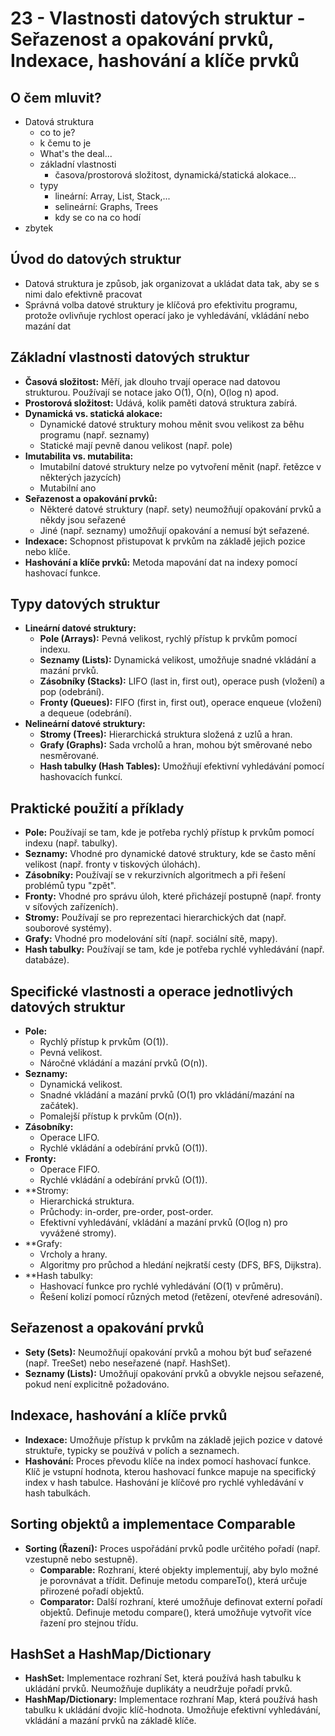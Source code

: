 # 23 - Vlastnosti datových struktur - Seřazenost a opakování prvků, Indexace, hashování a klíče prvků

## O čem mluvit?
- Datová struktura
	- co to je?
	- k čemu to je
	- What's the deal...
	- základní vlastnosti
		- časova/prostorová složitost, dynamická/statická alokace...
	- typy
		- lineární: Array, List, Stack,...
		- selineární: Graphs, Trees
		- kdy se co na co hodí
- zbytek
## Úvod do datových struktur

- Datová struktura je způsob, jak organizovat a ukládat data tak, aby se s nimi dalo efektivně pracovat
- Správná volba datové struktury je klíčová pro efektivitu programu, protože ovlivňuje rychlost operací jako je vyhledávání, vkládání nebo mazání dat
## Základní vlastnosti datových struktur

- **Časová složitost:** Měří, jak dlouho trvají operace nad datovou strukturou. Používají se notace jako O(1), O(n), O(log n) apod.
- **Prostorová složitost:** Udává, kolik paměti datová struktura zabírá.
- **Dynamická vs. statická alokace:** 
	- Dynamické datové struktury mohou měnit svou velikost za běhu programu (např. seznamy) 
	- Statické mají pevně danou velikost (např. pole)
- **Imutabilita vs. mutabilita:** 
	- Imutabilní datové struktury nelze po vytvoření měnit (např. řetězce v některých jazycích)
	- Mutabilní ano
- **Seřazenost a opakování prvků:** 
	- Některé datové struktury (např. sety) neumožňují opakování prvků a někdy jsou seřazené
	- Jiné (např. seznamy) umožňují opakování a nemusí být seřazené.
- **Indexace:** Schopnost přistupovat k prvkům na základě jejich pozice nebo klíče.
- **Hashování a klíče prvků:** Metoda mapování dat na indexy pomocí hashovací funkce.

## Typy datových struktur

- **Lineární datové struktury:**
    - **Pole (Arrays):** Pevná velikost, rychlý přístup k prvkům pomocí indexu.
    - **Seznamy (Lists):** Dynamická velikost, umožňuje snadné vkládání a mazání prvků.
    - **Zásobníky (Stacks):** LIFO (last in, first out), operace push (vložení) a pop (odebrání).
    - **Fronty (Queues):** FIFO (first in, first out), operace enqueue (vložení) a dequeue (odebrání).
- **Nelineární datové struktury:**
    - **Stromy (Trees):** Hierarchická struktura složená z uzlů a hran.
    - **Grafy (Graphs):** Sada vrcholů a hran, mohou být směrované nebo nesměrované.
    - **Hash tabulky (Hash Tables):** Umožňují efektivní vyhledávání pomocí hashovacích funkcí.
## Praktické použití a příklady

- **Pole:** Používají se tam, kde je potřeba rychlý přístup k prvkům pomocí indexu (např. tabulky).
- **Seznamy:** Vhodné pro dynamické datové struktury, kde se často mění velikost (např. fronty v tiskových úlohách).
- **Zásobníky:** Používají se v rekurzivních algoritmech a při řešení problémů typu "zpět".
- **Fronty:** Vhodné pro správu úloh, které přicházejí postupně (např. fronty v síťových zařízeních).
- **Stromy:** Používají se pro reprezentaci hierarchických dat (např. souborové systémy).
- **Grafy:** Vhodné pro modelování sítí (např. sociální sítě, mapy).
- **Hash tabulky:** Používají se tam, kde je potřeba rychlé vyhledávání (např. databáze).
## Specifické vlastnosti a operace jednotlivých datových struktur

- **Pole:**
    - Rychlý přístup k prvkům (O(1)).
    - Pevná velikost.
    - Náročné vkládání a mazání prvků (O(n)).
- **Seznamy:**
    - Dynamická velikost.
    - Snadné vkládání a mazání prvků (O(1) pro vkládání/mazání na začátek).
    - Pomalejší přístup k prvkům (O(n)).
- **Zásobníky:**
    - Operace LIFO.
    - Rychlé vkládání a odebírání prvků (O(1)).
- **Fronty:**
    - Operace FIFO.
    - Rychlé vkládání a odebírání prvků (O(1)).
- **Stromy:
    - Hierarchická struktura.
    - Průchody: in-order, pre-order, post-order.
    - Efektivní vyhledávání, vkládání a mazání prvků (O(log n) pro vyvážené stromy).
- **Grafy:
    - Vrcholy a hrany.
    - Algoritmy pro průchod a hledání nejkratší cesty (DFS, BFS, Dijkstra).
- **Hash tabulky:
    - Hashovací funkce pro rychlé vyhledávání (O(1) v průměru).
    - Řešení kolizí pomocí různých metod (řetězení, otevřené adresování).

## Seřazenost a opakování prvků

- **Sety (Sets):** Neumožňují opakování prvků a mohou být buď seřazené (např. TreeSet) nebo neseřazené (např. HashSet).
- **Seznamy (Lists):** Umožňují opakování prvků a obvykle nejsou seřazené, pokud není explicitně požadováno.

## Indexace, hashování a klíče prvků

- **Indexace:** Umožňuje přístup k prvkům na základě jejich pozice v datové struktuře, typicky se používá v polích a seznamech.
- **Hashování:** Proces převodu klíče na index pomocí hashovací funkce. Klíč je vstupní hodnota, kterou hashovací funkce mapuje na specifický index v hash tabulce. Hashování je klíčové pro rychlé vyhledávání v hash tabulkách.

## Sorting objektů a implementace Comparable

- **Sorting (Řazení):** Proces uspořádání prvků podle určitého pořadí (např. vzestupně nebo sestupně).
    - **Comparable:** Rozhraní, které objekty implementují, aby bylo možné je porovnávat a třídit. Definuje metodu compareTo(), která určuje přirozené pořadí objektů.
    - **Comparator:** Další rozhraní, které umožňuje definovat externí pořadí objektů. Definuje metodu compare(), která umožňuje vytvořit více řazení pro stejnou třídu.

## HashSet a HashMap/Dictionary

- **HashSet:** Implementace rozhraní Set, která používá hash tabulku k ukládání prvků. Neumožňuje duplikáty a neudržuje pořadí prvků.
- **HashMap/Dictionary:** Implementace rozhraní Map, která používá hash tabulku k ukládání dvojic klíč-hodnota. Umožňuje efektivní vyhledávání, vkládání a mazání prvků na základě klíče.

